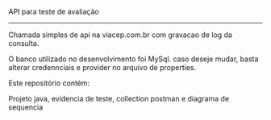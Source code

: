 API para teste de avaliação 
****************************

Chamada simples de api na viacep.com.br com gravacao de log da consulta.

O banco utilizado no desenvolvimento foi MySql. caso deseje mudar, basta alterar credennciais e provider no arquivo de properties.

Este repositório contém:

  Projeto java,  evidencia de teste,   collection postman e   diagrama de sequencia

